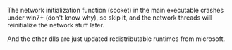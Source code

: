 The network initialization function (socket) in the main executable crashes under win7+ (don't know why), so skip it, and the network threads will reinitialize the network stuff later.

And the other dlls are just updated redistributable runtimes from microsoft.


